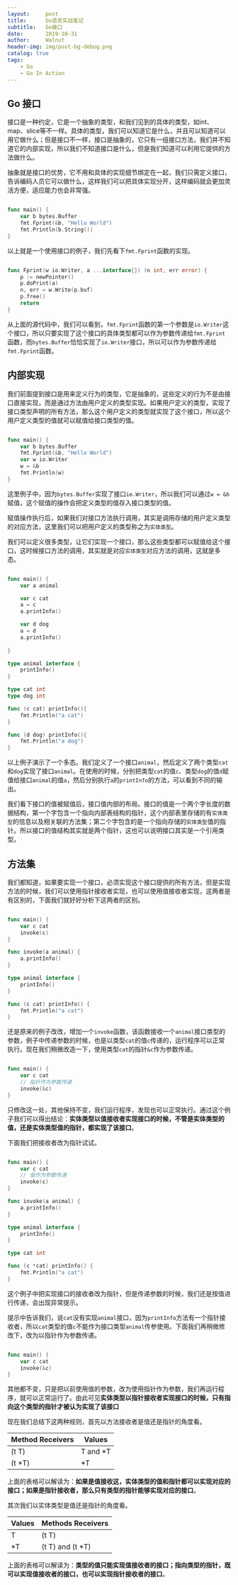 ```yaml
---
layout:     post
title:      Go语言实战笔记
subtitle:   Go接口
date:       2019-10-31
author:     Walnut
header-img: img/post-bg-debug.png
catalog: true
tags:
    - Go
    - Go In Action
---
```


## Go 接口

接口是一种约定，它是一个抽象的类型，和我们见到的具体的类型，如int、map、slice等不一样。具体的类型，我们可以知道它是什么，并且可以知道可以用它做什么；但是接口不一样，接口是抽象的，它只有一组接口方法，我们并不知道它的内部实现，所以我们不知道接口是什么，但是我们知道可以利用它提供的方法做什么。

抽象就是接口的优势，它不用和具体的实现细节绑定在一起，我们只需定义接口，告诉编码人员它可以做什么，这样我们可以把具体实现分开，这样编码就会更加灵活方便，适应能力也会非常强。

```go

func main() {
    var b bytes.Buffer
    fmt.Fprint(&b, "Hello World")
    fmt.Println(b.String())
}

```

以上就是一个使用接口的例子，我们先看下`fmt.Fprint`函数的实现。

```go

func Fprint(w io.Writer, a ...interface{}) (n int, err error) {
    p := newPointer()
    p.doPrint(a)
    n, err = w.Write(p.buf)
    p.free()
    return
}

```

从上面的源代码中，我们可以看到，`fmt.Fprint`函数的第一个参数是`io.Writer`这个接口，所以只要实现了这个接口的具体类型都可以作为参数传递给`fmt.Fprint`函数，而`bytes.Buffer`恰恰实现了`io.Writer`接口，所以可以作为参数传递给`fmt.Fprint`函数。

## 内部实现

我们前面提到接口是用来定义行为的类型，它是抽象的，这些定义的行为不是由接口直接实现，而是通过方法由用户定义的类型实现。如果用户定义的类型，实现了接口类型声明的所有方法，那么这个用户定义的类型就实现了这个接口，所以这个用户定义类型的值就可以赋值给接口类型的值。

```go

func main() {
    var b bytes.Buffer
    fmt.Fprint(&b, "Hello World")
    var w io.Writer
    w = &b
    fmt.Println(w)
}

```

这里例子中，因为`bytes.Buffer`实现了接口`io.Writer`，所以我们可以通过`w = &b`赋值，这个赋值的操作会把定义类型的值存入接口类型的值。

赋值操作执行后，如果我们对接口方法执行调用，其实是调用存储的用户定义类型的对应方法，这里我们可以把用户定义的类型称之为`实体类型`。

我们可以定义很多类型，让它们实现一个接口，那么这些类型都可以赋值给这个接口，这时候接口方法的调用，其实就是对应`实体类型`对应方法的调用，这就是多态。

```go

func main() {
    var a animal

    var c cat
    a = c
    a.printInfo()

    var d dog
    a = d
    a.printInfo()
    
}

type animal interface {
    printInfo()
}

type cat int
type dog int

func (c cat) printInfo(){
    fmt.Println("a cat")
}

func (d dog) printInfo(){
    fmt.Println("a dog")
}

```

以上例子演示了一个多态。我们定义了一个接口`animal`，然后定义了两个类型`cat`和`dog`实现了接口`animal`。在使用的时候，分别把类型`cat`的值`c`、类型`dog`的值`d`赋值给接口`animal`的值`a`，然后分别执行`a`的`printInfo`的方法，可以看到不同的输出。

我们看下接口的值被赋值后，接口值内部的布局。接口的值是一个两个字长度的数据结构，第一个字包含一个指向内部表结构的指针，这个内部表里存储的有`实体类型`的信息以及相关联的方法集；第二个字包含的是一个指向存储的`实体类型`值的指针。所以接口的值结构其实就是两个指针，这也可以说明接口其实是一个引用类型。

## 方法集

我们都知道，如果要实现一个接口，必须实现这个接口提供的所有方法，但是实现方法的时候，我们可以使用指针接收者实现，也可以使用值接收者实现，这两者是有区别的，下面我们就好好分析下这两者的区别。

```go

func main() {
    var c cat
    invoke(c)
}

func invoke(a animal) {
    a.printInfo()
}

type animal interface {
    printInfo()
}

func (c cat) printInfo() {
    fmt.Println("a cat")
}

```

还是原来的例子改改，增加一个`invoke`函数，该函数接收一个`animal`接口类型的参数，例子中传递参数的时候，也是以类型`cat`的值`c`传递的，运行程序可以正常执行。现在我们稍微改造一下，使用类型`cat`的指针`&c`作为参数传递。

```go

func main() {
    var c cat
    // 指针作为参数传递
    invoke(&c)
}

```

只修改这一处，其他保持不变，我们运行程序，发现也可以正常执行。通过这个例子我们可以得出结论：**实体类型以值接收者实现接口的时候，不管是实体类型的值，还是实体类型值的指针，都实现了该接口**。

下面我们把接收者改为指针试试。

```go

func main() {
    var c cat
    // 值作为参数传递
    invoke(c)
}

func invoke(a animal) {
    a.printInfo()
}

type animal interface {
    printInfo()
}

type cat int

func (c *cat) printInfo() {
    fmt.Println("a cat")
}

```

这个例子中把实现接口的接收者改为指针，但是传递参数的时候，我们还是按值进行传递，会出现异常提示。

提示中告诉我们，说`cat`没有实现`animal`接口，因为`printInfo`方法有一个指针接收者，所以`cat`类型的值`c`不能作为接口类型`animal`传参使用。下面我们再稍微修改下，改为以指针作为参数传递。

```go

func main() {
    var c cat
    invoke(&c)
}

```

其他都不变，只是把以前使用值的参数，改为使用指针作为参数，我们再运行程序，就可以正常运行了。由此可见**实体类型以指针接收者实现接口的时候，只有指向这个类型的指针才被认为实现了该接口**

现在我们总结下这两种规则，首先以方法接收者是值还是指针的角度看。

Method Receivers | Values
------------ | -------------
(t T)  | T and *T
(t *T) | *T

上面的表格可以解读为：**如果是值接收这，实体类型的值和指针都可以实现对应的接口；如果是指针接收者，那么只有类型的指针能够实现对应的接口**。

其次我们以实体类型是值还是指针的角度看。

Values | Methods Receivers
------------ | -------------
T  | (t T)
*T | (t T) and (t *T)

上面的表格可以解读为：**类型的值只能实现值接收者的接口；指向类型的指针，既可以实现值接收者的接口，也可以实现指针接收者的接口**。